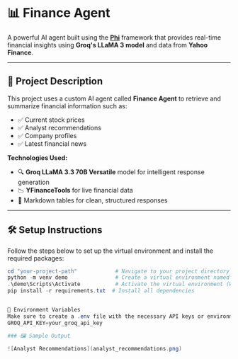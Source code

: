 # 📊 Finance Agent

A powerful AI agent built using the **[Phi](https://phi.works/)** framework that provides real-time financial insights using **Groq's LLaMA 3 model** and data from **Yahoo Finance**.

---

## 📌 Project Description

This project uses a custom AI agent called **Finance Agent** to retrieve and summarize financial information such as:

- ✅ Current stock prices  
- ✅ Analyst recommendations  
- ✅ Company profiles  
- ✅ Latest financial news  

**Technologies Used:**
- 🔍 **Groq LLaMA 3.3 70B Versatile** model for intelligent response generation  
- 📉 **YFinanceTools** for live financial data  
- 🧾 Markdown tables for clean, structured responses  

---

## 🛠️ Setup Instructions

Follow the steps below to set up the virtual environment and install the required packages:

```powershell
cd "your-project-path"            # Navigate to your project directory
python -m venv demo               # Create a virtual environment named 'demo'
.\demo\Scripts\Activate           # Activate the virtual environment (Windows)
pip install -r requirements.txt  # Install all dependencies


🔐 Environment Variables
Make sure to create a .env file with the necessary API keys or environment variables if required by phi or Groq.
GROQ_API_KEY=your_groq_api_key

### 🖼️ Sample Output

![Analyst Recommendations](analyst_recommendations.png)
